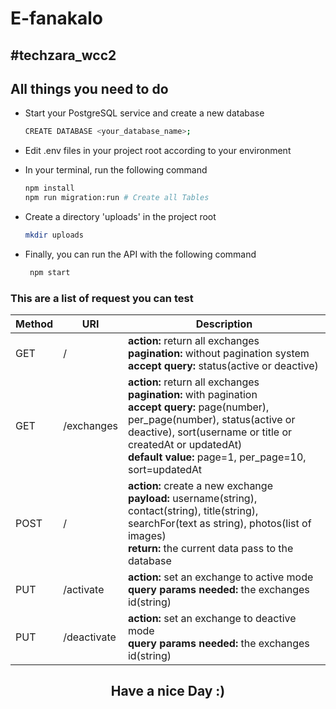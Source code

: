 # E-fanakalo

## #techzara_wcc2

## All things you need to do

* Start your PostgreSQL service and create a new database 
    ```bash
    CREATE DATABASE <your_database_name>;
    ```

* Edit .env files in your project root according to your environment
    
* In your terminal, run the following command
    ```bash
    npm install
    npm run migration:run # Create all Tables
    ```
* Create a directory 'uploads' in the project root
    ```bash
    mkdir uploads
    ```
* Finally, you can run the API with the following command
   ```bash
    npm start
    ```

### This are a list of request you can test

| <center>Method</center> | <center>URI</center> |<center>Description</center> |
|--------|-----|-------------|
| GET    | /   | <b>action:</b> return all exchanges<br><b>pagination:</b> without pagination system<br><b>accept query:</b> status(active or deactive)
| GET    | /exchanges | <b>action:</b> return all exchanges<br><b>pagination:</b> with pagination<br><b>accept query:</b> page(number), per_page(number), status(active or deactive), sort(username or title or createdAt or updatedAt)<br><b>default value:</b> page=1, per_page=10, sort=updatedAt
| POST   | /   | <b>action:</b> create a new exchange<br><b>payload:</b> username(string), contact(string), title(string), searchFor(text as string), photos(list of images)<br><b>return:</b> the current data pass to the database
| PUT    | /activate | <b>action:</b> set an exchange to active mode<br><b>query params needed:</b> the exchanges id(string)
| PUT    | /deactivate | <b>action:</b> set an exchange to deactive mode<br><b>query params needed:</b> the exchanges id(string)

## <center>Have a nice Day :)</center>
